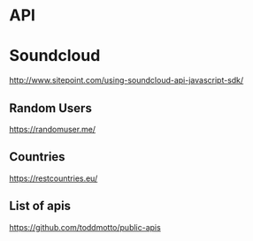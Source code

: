 # API

# Soundcloud
http://www.sitepoint.com/using-soundcloud-api-javascript-sdk/

## Random Users
https://randomuser.me/

## Countries
https://restcountries.eu/

## List of apis
https://github.com/toddmotto/public-apis
